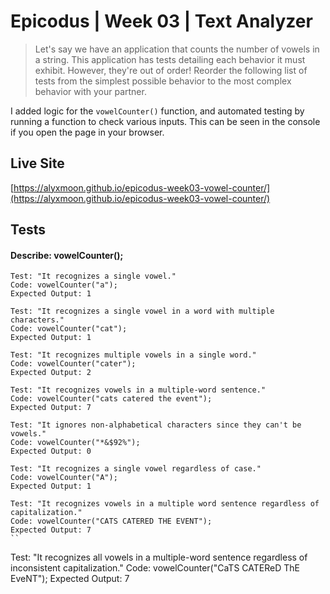 # Epicodus | Week 03 | Text Analyzer

> Let's say we have an application that counts the number of vowels in a string. This application has tests detailing each behavior it must exhibit. However, they're out of order! Reorder the following list of tests from the simplest possible behavior to the most complex behavior with your partner.

I added logic for the `vowelCounter()` function, and automated testing by running a function to check various inputs. This can be seen in the console if you open the page in your browser.

## Live Site
[https://alyxmoon.github.io/epicodus-week03-vowel-counter/](https://alyxmoon.github.io/epicodus-week03-vowel-counter/)

## Tests

#### Describe: vowelCounter();

```
Test: "It recognizes a single vowel."
Code: vowelCounter("a");
Expected Output: 1
```

```
Test: "It recognizes a single vowel in a word with multiple characters."
Code: vowelCounter("cat");
Expected Output: 1
```

```
Test: "It recognizes multiple vowels in a single word."
Code: vowelCounter("cater");
Expected Output: 2
```

```
Test: "It recognizes vowels in a multiple-word sentence."
Code: vowelCounter("cats catered the event");
Expected Output: 7
```

```
Test: "It ignores non-alphabetical characters since they can't be vowels."
Code: vowelCounter("*&$92%");
Expected Output: 0
```

```
Test: "It recognizes a single vowel regardless of case."
Code: vowelCounter("A");
Expected Output: 1
```

```
Test: "It recognizes vowels in a multiple word sentence regardless of capitalization."
Code: vowelCounter("CATS CATERED THE EVENT");
Expected Output: 7
``

```
Test: "It recognizes all vowels in a multiple-word sentence regardless of inconsistent capitalization."
Code: vowelCounter("CaTS CATEReD ThE EveNT");
Expected Output: 7
```
